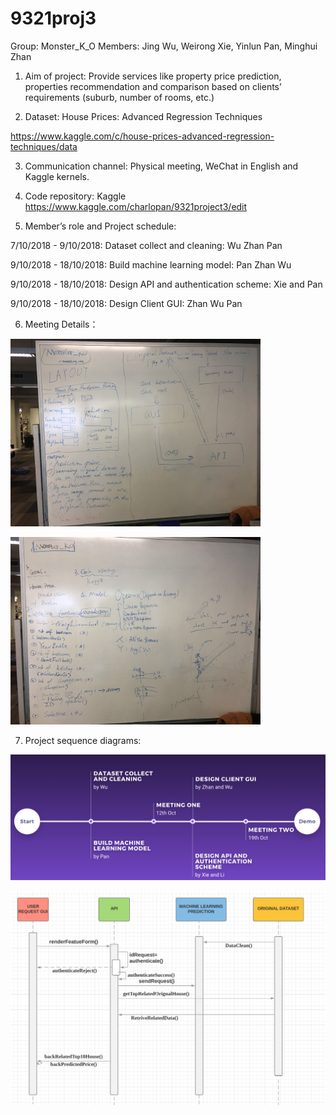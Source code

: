 # 9321proj3





Group: Monster_K_O      Members: Jing Wu, Weirong Xie, Yinlun Pan,  Minghui Zhan

1.   Aim of project: Provide services like property price prediction, properties recommendation and comparison based on clients’ requirements (suburb, number of rooms, etc.)

2. Dataset: House Prices: Advanced Regression Techniques 

https://www.kaggle.com/c/house-prices-advanced-regression-techniques/data 

3. Communication channel: Physical meeting, WeChat in English and Kaggle kernels.

4. Code repository: Kaggle https://www.kaggle.com/charlopan/9321project3/edit 

5. Member’s role and Project schedule:

7/10/2018 - 9/10/2018: Dataset collect and cleaning: Wu Zhan Pan

9/10/2018 - 18/10/2018: Build machine learning model: Pan Zhan Wu

9/10/2018 - 18/10/2018: Design API and authentication scheme: Xie and Pan

9/10/2018 - 18/10/2018: Design Client GUI: Zhan Wu Pan

6. Meeting Details：

<img width=400 src="/meeting1.png"><img/>

<img width=400 src="/meeting2.jpg"><img/>



7. Project sequence diagrams:

<img width=700 src="/meeting5.png"><img/>

<img width=600 src="/meeting3.png"><img/>
